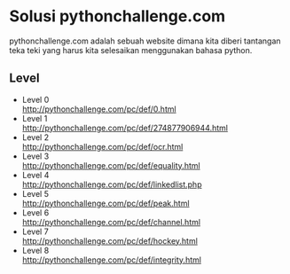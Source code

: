 # Solusi pythonchallenge.com

pythonchallenge.com adalah sebuah website dimana kita diberi tantangan teka teki yang harus kita selesaikan menggunakan bahasa python.

## Level
* Level 0  
  http://pythonchallenge.com/pc/def/0.html
* Level 1  
  http://pythonchallenge.com/pc/def/274877906944.html
* Level 2  
  http://pythonchallenge.com/pc/def/ocr.html
* Level 3  
  http://pythonchallenge.com/pc/def/equality.html
* Level 4  
  http://pythonchallenge.com/pc/def/linkedlist.php
* Level 5  
  http://pythonchallenge.com/pc/def/peak.html
* Level 6  
  http://pythonchallenge.com/pc/def/channel.html
* Level 7  
  http://pythonchallenge.com/pc/def/hockey.html
* Level 8  
  http://pythonchallenge.com/pc/def/integrity.html
